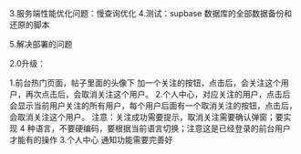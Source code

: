 3.服务端性能优化问题：慢查询优化
4.测试：supbase 数据库的全部数据备份和还原的脚本 



5.解决部署的问题









2.0升级：


1.前台热门页面，帖子里面的头像下 加一个关注的按钮，点击后，会关注这个用户，再次点击后，会取消关注这个用户。
2.个人中心，对应关注的用户，点击后会显示当前用户关注的所有用户，每个用户后面有一个取消关注的按钮，点击后，会取消关注这个用户。
注意：关注成功需要提示，取消关注需要确认弹窗；要实现 4 种语言，不要硬编码，要根据当前语言切换；注意这是已经登录的前台用户才能有的操作
3.个人中心 通知功能需要完善好